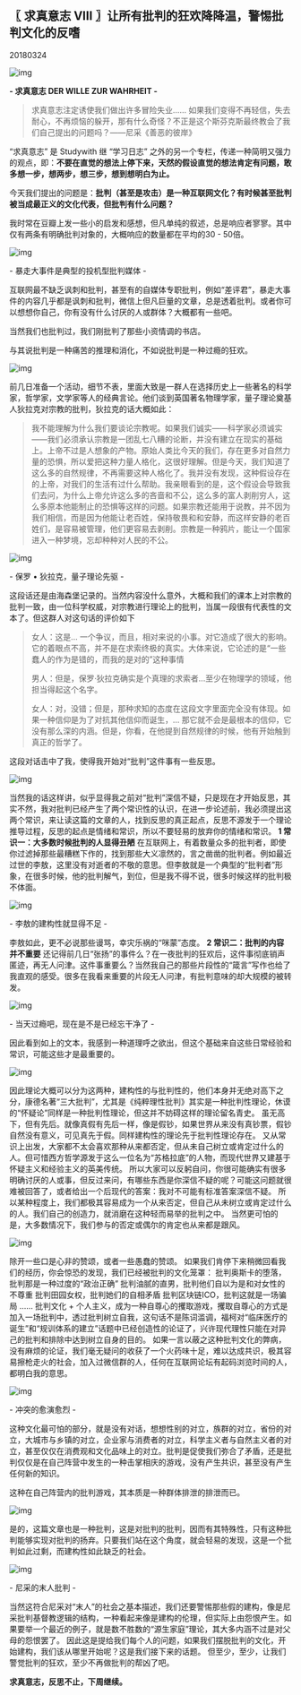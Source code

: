 ## 〖 求真意志 VIII 〗让所有批判的狂欢降降温，警惕批判文化的反嗜

20180324

![img](https://mmbiz.qpic.cn/mmbiz_png/HpDoIo9fHYgGPWjRC9cnR1jxZibHyMuTsbBBqu7zBpvsfQC2P7rPuH2I0KvZctGWugkhBEdZKZar5YvMPfdH87A/640?wx_fmt=png&tp=webp&wxfrom=5&wx_lazy=1&wx_co=1)

**- 求真意志 DER WILLE ZUR WAHRHEIT -**



> 求真意志注定诱使我们做出许多冒险失业...... 如果我们变得不再轻信，失去耐心，不再烦恼的躲开，那有什么奇怪？不正是这个斯芬克斯最终教会了我们自己提出的问题吗？——尼采《善恶的彼岸》



“求真意志” 是 Studywith 继 “学习日志” 之外的另一个专栏，传递一种简明又强力的观点，即：**不要在直觉的想法上停下来，天然的假设直觉的想法肯定有问题，敢多想一步，想两步，想三步，想到想明白为止。**



今天我们提出的问题是：**批判（甚至是攻击）是一种互联网文化？有时候甚至批判被当成最正义的文化代表，但批判有什么问题？**



我时常在豆瓣上发一些小的启发和感想，但凡单纯的叙述，总是响应者寥寥。其中仅有两条有明确批判对象的，大概响应的数量都在平均的30 - 50倍。

![img](https://mmbiz.qpic.cn/mmbiz_jpg/HpDoIo9fHYiazM9TVkMkq29OEFc9NS8dhoyt6X2YK0FFDJvnic2fm0uWQevzoxCNK0TvpVLjSDxvwI0xgd1VDzYQ/640?wx_fmt=jpeg&tp=webp&wxfrom=5&wx_lazy=1&wx_co=1)

\- 暴走大事件是典型的投机型批判媒体 -

互联网最不缺乏讽刺和批判，甚至有的自媒体专职批判，例如“差评君”，暴走大事件的内容几乎都是讽刺和批判，微信上但凡巨量的文章，总是透着批判。或者你可以想想你自己，你有没有什么讨厌的人或群体？大概都有一些吧。

当然我们也批判过，我们刚批判了那些小资情调的书店。

与其说批判是一种痛苦的推理和消化，不如说批判是一种过瘾的狂欢。



![img](https://mmbiz.qpic.cn/mmbiz_jpg/HpDoIo9fHYiazM9TVkMkq29OEFc9NS8dh3kCrB6ADUslXQ9iaOhI0uwgM0eQh6vqU2drT3pZUYyMicKwErPibO3Siag/640?wx_fmt=jpeg&tp=webp&wxfrom=5&wx_lazy=1&wx_co=1)



前几日准备一个活动，细节不表，里面大致是一群人在选择历史上一些著名的科学家，哲学家，文学家等人的经典言论。他们谈到英国著名物理学家，量子理论奠基人狄拉克对宗教的批判，狄拉克的话大概如此：



> 我不能理解为什么我们要谈论宗教呢。如果我们诚实——科学家必须诚实——我们必须承认宗教是一团乱七八糟的论断，并没有建立在现实的基础上。上帝不过是人想象的产物。原始人类比今天的我们，存在更多对自然力量的恐惧，所以爱把这种力量人格化，这很好理解。但是今天，我们知道了这么多的自然规律，不再需要这种人格化了。我并没有发现，这种假设存在的上帝，对我们的生活有过什么帮助。我亲眼看到的是，这个假设会导致我们去问，为什么上帝允许这么多的吝啬和不公，这么多的富人剥削穷人，这么多原本他能制止的恐惧等这样的问题。如果宗教还能用于说教，并不因为我们相信，而是因为他能让老百姓，保持敬畏和和安静，而这样安静的老百姓们，是容易被管理，他们更容易去剥削。宗教是一种鸦片，能让一个国家进入一种梦境，忘却种种对人民的不公。

![img](https://mmbiz.qpic.cn/mmbiz_jpg/HpDoIo9fHYiazM9TVkMkq29OEFc9NS8dh7wV0eyQCia2sUl61V4GM4miaKdFkxYkS3ytyzDyibZvPdQsm3LaWcDlkQ/640?wx_fmt=jpeg&tp=webp&wxfrom=5&wx_lazy=1&wx_co=1)

\- 保罗 • 狄拉克，量子理论先驱 -

这段话还是由海森堡记录的。当然内容没什么意外，大概和我们的课本上对宗教的批判一致，由一位科学权威，对宗教进行理论上的批判，当属一段很有代表性的文本了。但这群人对这句话的评价如下



> 女人：这是... 一个争议，而且，相对来说的小事。对它造成了很大的影响。它的着眼点不高，并不是在求索终极的真实。大体来说，它论述的是“一些蠢人的作为是错的，而我的是对的”这种事情
>
> 男人：但是，保罗·狄拉克确实是个真理的求索者...至少在物理学的领域，他担当得起这个名字。
>
> 女人：对，没错；但是，那种求知的态度在这段文字里面完全没有体现。如果一种信仰是为了对抗其他信仰而诞生，... 那它就不会是最根本的信仰，它没有那么深的内涵。但是，你看，在他提到自然规律的时候，他有开始触到真正的哲学了。



这段对话击中了我，使得我开始对“批判”这件事有一些反思。



![img](https://mmbiz.qpic.cn/mmbiz_jpg/HpDoIo9fHYiazM9TVkMkq29OEFc9NS8dhpzIibmoTsZsGnqjibLdB9kwnZaVnk4s2BtWOEySA5ky1ZbEzVNdvp8kA/640?wx_fmt=jpeg&tp=webp&wxfrom=5&wx_lazy=1&wx_co=1)



当然我的话这样讲，似乎显得我之前对“批判”深信不疑，只是现在才开始反思，其实不然，我对批判已经产生了两个常识性的认识，在进一步论述前，我必须提出这两个常识，来让读这篇的文章的人，找到反思的真正起点，反思不源发于一个理论推导过程，反思的起点是情绪和常识，所以不要轻易的放弃你的情绪和常识。
**1 常识一：大多数时候批判的人显得丑陋**
在互联网上，有着数量众多的批判者，即使你过滤掉那些最糟糕下作的，找到那些大义凛然的，言之凿凿的批判者。例如最近过世的李敖，这里没有对逝者的不敬的意思。但李敖就是一个典型的“批判者”形象，在很多时候，他的批判解气，到位，但是我不得不说，很多时候这样的批判极不体面。



![img](https://mmbiz.qpic.cn/mmbiz_jpg/HpDoIo9fHYiazM9TVkMkq29OEFc9NS8dhfgRPmP60otLY1Q46p1efO5WUbvLSwiaiaibqlWgOh7iatD80tzvz2WYmWg/640?wx_fmt=jpeg&tp=webp&wxfrom=5&wx_lazy=1&wx_co=1)

\- 李敖的建构性就显得不足 -

李敖如此，更不必说那些谩骂，幸灾乐祸的“咪蒙”态度。
**2 常识二：批判的内容并不重要**
还记得前几日“张扬”的事件么？在一夜批判的狂欢后，这件事彻底销声匿迹，再无人问津。这件事重要么？当然我自己的那些片段性的“箴言”写作也给了我直观的感受。很多在我看来重要的片段无人问津，有批判意味的却大规模的被转发。



![img](https://mmbiz.qpic.cn/mmbiz_jpg/HpDoIo9fHYiazM9TVkMkq29OEFc9NS8dhHSFVPw5BaTPibBrLB4fIHuD885LZgnPRLGpK2szwicSCpyEtIzGhIr3Q/640?wx_fmt=jpeg&tp=webp&wxfrom=5&wx_lazy=1&wx_co=1)

\- 当天过瘾吧，现在是不是已经忘干净了 -

因此看到如上的文本，我感到一种道理呼之欲出，但这个基础来自这些日常经验和常识，可能这些才是最重要的。



![img](https://mmbiz.qpic.cn/mmbiz_jpg/HpDoIo9fHYiazM9TVkMkq29OEFc9NS8dheRK0n78WuGmhfokPcNYdH5aVwv3f8CDGjYRycqjr6Ybbib1emicrPRsg/640?wx_fmt=jpeg&tp=webp&wxfrom=5&wx_lazy=1&wx_co=1)



因此理论大概可以分为这两种，建构性的与批判性的，他们本身并无绝对高下之分，康德名著“三大批判”，尤其是《纯粹理性批判》其实是一种批判性理论，休谟的“怀疑论”同样是一种批判性理论，但这并不妨碍这样的理论留名青史。
虽无高下，但有先后。就像真假有先后一样，像是假钞，如果世界从来没有真钞票，假钞自然没有意义，可见真先于假。同样建构性的理论先于批判性理论存在。
又从常识上出发，大家都不太会喜欢那种从来都否定，但从未自己树立或肯定过什么的人。但可惜西方哲学源发于这么一位名为“苏格拉底”的人物，而现代世界又建基于怀疑主义和经验主义的英美传统。
所以大家可以反躬自问，你很可能确实有很多明确讨厌的人或事，但反过来问，有哪些东西是你深信不疑的呢？可能这问题就很难被回答了，或者给出一个后现代的答案：我对不可能有标准答案深信不疑。
所以某种程度上，我们都极其容易成为一个从来否定，但自己从未树立或肯定过什么的人。我们自己的创造力，就消磨在这种轻而易举的批判之中。
当然更可怕的是，大多数情况下，我们参与的否定或偶尔的肯定也从来都是跟风。





![img](https://mmbiz.qpic.cn/mmbiz_jpg/HpDoIo9fHYiazM9TVkMkq29OEFc9NS8dhnHO7N58ACBKK1UYzOa5e0udZPJr2yDFkqnM8DpjcqkczXxoaawnR4w/640?wx_fmt=jpeg&tp=webp&wxfrom=5&wx_lazy=1&wx_co=1)



除开一些口是心非的赞颂，或者一些愚蠢的赞颂。
如果我们肯停下来稍微回看我们的经历，你会惊恐的发现，我们已经被批判的文化笼罩：
批判奥斯卡的堕落，批判那是一种过度的“政治正确”
批判油腻的直男，批判他们自以为是和对女性的不尊重
批判田园女权，批判她们的自相矛盾
批判区块链ICO，批判这就是一场骗局
......
批判文化 + 个人主义，成为一种自尊心的攫取游戏，攫取自尊心的方式是加入一场批判中，透过批判树立自我，这句话不是陈词滥调，福柯对“临床医疗的诞生”和“规训体系的建立”话题中已经创造性的论证了，兴许现代理性只能在对异己的批判和排除中达到树立自身的目的。
如果一言以蔽之这种批判文化的弊病，没有麻烦的论证，我们毫无疑问的收获了一个火药味十足，难以达成共识，极其容易擦枪走火的社会，加入过微信群的人，任何在互联网论坛有起码浏览时间的人，都明白我的意思。



![img](https://mmbiz.qpic.cn/mmbiz_jpg/HpDoIo9fHYiazM9TVkMkq29OEFc9NS8dhN5yZNsHwDR7BPrMxgJ7aWzfgcGYaSYbqhGQSDjew3yAtQMia01bBMOg/640?wx_fmt=jpeg&tp=webp&wxfrom=5&wx_lazy=1&wx_co=1)

\- 冲突的愈演愈烈 -

这种文化最可怕的部分，就是没有对话，想想性别的对立，族群的对立，省份的对立，大城市与乡镇的对立，企业家与消费者的对立，科学主义者与自然主义者的对立，甚至仅仅在消费观和文化品味上的对立。批判是促使我们弥合了矛盾，还是批判仅仅是在自己阵营中发生的一种击掌相庆的游戏，没有产生共识，甚至没有产生任何新的知识。

这种在自己阵营内的批判游戏，其本质是一种群体排泄的排泄而已。



![img](https://mmbiz.qpic.cn/mmbiz_jpg/HpDoIo9fHYiazM9TVkMkq29OEFc9NS8dhPyFF6POcQGmPdzgfP6ibiagBgTPZSG5xxQB4qoOOOjPjXLqhsUo9wRtA/640?wx_fmt=jpeg&tp=webp&wxfrom=5&wx_lazy=1&wx_co=1)



是的，这篇文章也是一种批判，这是对批判的批判，因而有其特殊性，只有这种批判能够实现对批判的扬弃。只要我们站在这个角度，就会轻易的发现，这是一个批判如此过剩，而建构性如此缺乏的社会。



![img](https://mmbiz.qpic.cn/mmbiz_jpg/HpDoIo9fHYiazM9TVkMkq29OEFc9NS8dhN2uquAyW0IOBklfHjLG1OleMMx6RLXq4m9l6t3XdsYB4zyoSIy4ciaQ/640?wx_fmt=jpeg&tp=webp&wxfrom=5&wx_lazy=1&wx_co=1)

\- 尼采的末人批判 -

当然这符合尼采对“末人”的社会之基本描述，我们还要警惕那些假的建构，像是尼采批判基督教逻辑的结构，一种看起来像是建构的伦理，但实际上由怨恨产生。如果要举一个最近的例子，就是数不胜数的“源生家庭”理论，其大多内涵不过是对父母的怨恨罢了。
因此这是提给我们每个人的问题，如果我们摆脱批判的文化，开始建构，我们该从哪里开始呢？这是我们接下来的话题。
但至少，至少，让我们警觉批判的狂欢，至少不再做批判的帮凶了吧。



**求真意志，反思不止，下周继续。**